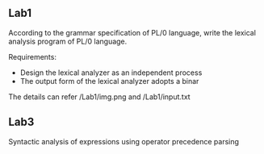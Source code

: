 ## Lab1
According to the grammar specification of PL/0 language, write the lexical analysis program of PL/0 language. 

Requirements:
+ Design the lexical analyzer as an independent process
+ The output form of the lexical analyzer adopts a binar

The details can refer /Lab1/img.png and /Lab1/input.txt


## Lab3
Syntactic analysis of expressions using operator precedence parsing